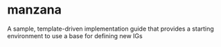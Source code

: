 # manzana
A sample, template-driven implementation guide that provides a starting environment to use a base for defining new IGs
 

